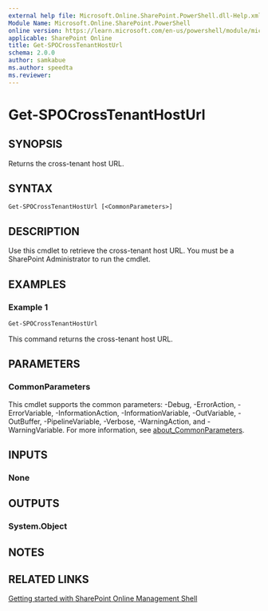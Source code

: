```yaml
---
external help file: Microsoft.Online.SharePoint.PowerShell.dll-Help.xml
Module Name: Microsoft.Online.SharePoint.PowerShell
online version: https://learn.microsoft.com/en-us/powershell/module/microsoft.online.sharepoint.powershell/get-spocrosstenanthosturl
applicable: SharePoint Online
title: Get-SPOCrossTenantHostUrl
schema: 2.0.0
author: samkabue
ms.author: speedta
ms.reviewer:
---
```


# Get-SPOCrossTenantHostUrl

## SYNOPSIS

Returns the cross-tenant host URL.

## SYNTAX

```
Get-SPOCrossTenantHostUrl [<CommonParameters>]
```

## DESCRIPTION

Use this cmdlet to retrieve the cross-tenant host URL. You must be a SharePoint Administrator to run the cmdlet.

## EXAMPLES

### Example 1

```powershell
Get-SPOCrossTenantHostUrl
```

This command returns the cross-tenant host URL.

## PARAMETERS

### CommonParameters

This cmdlet supports the common parameters: -Debug, -ErrorAction, -ErrorVariable, -InformationAction, -InformationVariable, -OutVariable, -OutBuffer, -PipelineVariable, -Verbose, -WarningAction, and -WarningVariable. For more information, see [about_CommonParameters](https://go.microsoft.com/fwlink/?LinkID=113216).

## INPUTS

### None

## OUTPUTS

### System.Object

## NOTES

## RELATED LINKS

[Getting started with SharePoint Online Management Shell](/powershell/sharepoint/sharepoint-online/connect-sharepoint-online)

